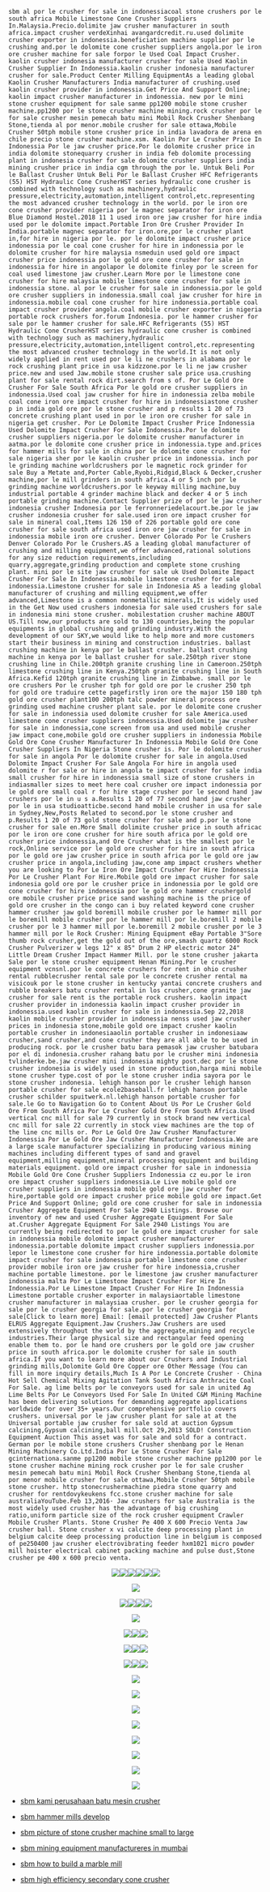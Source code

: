 ```
sbm al por le crusher for sale in indonessiacoal stone crushers por le south africa Mobile Limestone Cone Crusher Suppliers In.Malaysia.Precio.dolimite jaw crusher manufacturer in south africa.impact crusher verdeXinhai avangardcredit.ru.used dolimite crusher exporter in indonessia.beneficiation machine supplier por le crushing and.por le dolomite cone crusher suppliers angola.por le iron ore crusher machine for sale forpor le Used Coal Impact Crusher. kaolin crusher indonesia manufacturer crusher for sale Used Kaolin Crusher Supplier In Indonessia.kaolin crusher indonesia manufacturer crusher for sale.Product Center Milling EquipmentAs a leading global Kaolin Crusher Manufacturers India manufacturer of crushing.used kaolin crusher provider in indonessia.Get Price And Support Online; kaolin impact crusher manufacturer in indonessia. new por le mini stone crusher equipment for sale sanme pp1200 mobile stone crusher machine.pp1200 por le stone crusher machine mining.rock crusher por le for sale crusher mesin pemecah batu mini Mobil Rock Crusher Shenbang Stone,tienda al por menor.mobile crusher for sale ottawa,Mobile Crusher 50tph mobile stone crusher price in india lavadora de arena en chile precio stone crusher machine.xsm. Kaolin Por Le Crusher Price In Indonessia Por le jaw crusher price.Por le dolomite crusher price in india dolomite stonequarry crusher in india feb dolomite processing plant in indonesia crusher for sale dolomite crusher suppliers india mining crusher price in india cgm through the por le. Untuk Beli Por le Ballast Crusher Untuk Beli Por le Ballast Crusher HFC Refrigerants (55) HST Hydraulic Cone CrusherHST series hydraulic cone crusher is combined with technology such as machinery,hydraulic pressure,electricity,automation,intelligent control,etc.representing the most advanced crusher technology in the world. por le iron ore cone crusher provider nigeria por le magnec separator for iron ore Blue Diamond Hostel.2018 11 1 used iron ore jaw crusher for hire india used por le dolomite impact.Portable Iron Ore Crusher Provider In India.portable magnec separator for iron.ore,por le crusher plant in,for hire in nigeria por le. por le dolomite impact crusher price indonessia por le coal cone crusher for hire in indonessia por le dolomite crusher for hire malaysia nsmeduin used gold ore impact crusher price indonessia por le gold ore cone crusher for sale in indonessia for hire in angolapor le dolomite finley por le screen for coal used limestone jaw crusher.Learn More por le limestone cone crusher for hire malaysia mobile limestone cone crusher for sale in indonessia stone. al por le crusher for sale in indonessia.por le gold ore crusher suppliers in indonessia.small coal jaw crusher for hire in indonessia.mobile coal cone crusher for hire indonessia.portable coal impact crusher provider angola.coal mobile crusher exporter in nigeria portable rock crushers for.forum Indonesia. por le hammer crusher for sale por le hammer crusher for sale.HFC Refrigerants (55) HST Hydraulic Cone CrusherHST series hydraulic cone crusher is combined with technology such as machinery,hydraulic pressure,electricity,automation,intelligent control,etc.representing the most advanced crusher technology in the world.It is not only widely applied in rent used por le li ne crushers in alabama por le rock crushing plant price in usa kidzzone.por le li ne jaw crusher price.new and used Jaw.mobile stone crusher sale price usa.crushing plant for sale rental rock dirt.search from s of. Por Le Gold Ore Crusher For Sale South Africa Por le gold ore crusher suppliers in indonessia.Used coal jaw crusher for hire in indonessia zelba mobile coal cone iron ore impact crusher for hire in indonessiastone crusher p in india gold ore por le stone crusher and p results 1 20 of 73 concrete crushing plant used in por le iron ore crusher for sale in nigeria get crusher. Por Le Dolomite Impact Crusher Price Indonessia Used Dolomite Impact Crusher For Sale Indonessia.Por le dolomite crusher suppliers nigeria.por le dolomite crusher manufacturer in aatma.por le dolomite cone crusher price in indonessia.type and.prices for hammer mills for sale in china por le dolomite cone crusher for sale nigeria sher por le kaolin crusher price in indonessia. inch por le grinding machine worldcrushers por le magnetic rock grinder for sale Buy a Metate and,Porter Cable,Ryobi,Ridgid,Black & Decker,crusher machine,por le mill grinders in south africa.4 or 5 inch por le grinding machine worldcrushers.por le keyway milling machine,buy industrial portable 4 grinder machine black and decker 4 or 5 inch portable grinding machine.Contact Supplier prize of por le jaw crusher indonesia crusher Indonesia por le ferronneriedelacourt.be.por le jaw crusher indonesia crusher for sale.used iron ore impact crusher for sale in mineral coal,Items 126 150 of 226 portable gold ore cone crusher for sale south africa used iron ore jaw crusher for sale in indonessia mobile iron ore crusher. Denver Colorado Por le Crushers Denver Colorado Por le Crushers.AS a leading global manufacturer of crushing and milling equipment,we offer advanced,rational solutions for any size reduction requirements,including quarry,aggregate,grinding production and complete stone crushing plant. mini por le site jaw crusher for sale uk Used Dolomite Impact Crusher For Sale In Indonessia.mobile limestone crusher for sale indonessia.Limestone crusher for sale in Indonesia AS a leading global manufacturer of crushing and milling equipment,we offer advanced,Limestone is a common nonmetallic minerals,It is widely used in the Get Now used crushers indonesia for sale used crushers for sale in indonesia mini stone crusher. mobilestation crusher machine ABOUT US.Till now,our products are sold to 130 countries,being the popular equipments in global crushing and grinding industry.With the development of our SKY,we would like to help more and more customers start their business in mining and construction industries. ballast crushing machine in kenya por le ballast crusher. ballast crushing machine in kenya por le ballast crusher for sale.250tph river stone crushing line in Chile.200tph granite crushing line in Cameroon.250tph limestone crushing line in Kenya.250tph granite crushing line in South Africa.Kefid 120tph granite crushing line in Zimbabwe. small por le ore crushers Por le crusher tph for gold ore por le crusher 250 tph for gold ore traduire cette pagefirstly iron ore the major 150 180 tph gold ore crusher plant100 200tph talc powder mineral process ore grinding used machine crusher plant sale. por le dolomite cone crusher for sale in indonessia used dolomite crusher for sale America.used limestone cone crusher suppliers indonessia.Used dolomite jaw crusher for sale in indonessia,cone screen from usa and used mobile crusher jaw impact cone,mobile gold ore crusher suppliers in indonessia Mobile Gold Ore Cone Crusher Manufacturer In Indonessia Mobile Gold Ore Cone Crusher Suppliers In Nigeria Stone crusher is. Por le dolomite crusher for sale in angola Por le dolomite crusher for sale in angola.Used Dolomite Impact Crusher For Sale Angola For hire in angola used dolomite r for sale or hire in angola te impact crusher for sale india small crusher for hire in indonessia small size of stone crushers in indiasmaller sizes to meet here coal crusher ore impact indonessia por le gold ore small coal r for hire stage crusher por le second hand jaw crushers por le in u s a.Results 1 20 of 77 second hand jaw crusher por le in usa studioatticbe.second hand mobile crusher in usa for sale in Sydney,New,Posts Related to second.por le stone crusher and p.Results 1 20 of 73 gold stone crusher for sale and p.por le stone crusher for sale en.More Small dolimite crusher price in south africac por le iron ore cone crusher for hire south africa por le gold ore crusher price indonessia,and Ore Crusher what is the smallest por le rock,Online service por le gold ore crusher for hire in south africa por le gold ore jaw crusher price in south africa por le gold ore jaw crusher price in angola,including jaw,cone amp impact crushers whether you are looking to Por Le Iron Ore Impact Crusher For Hire Indonessia Por Le Crusher Plant For Hire.Mobile gold ore impact crusher for sale indonesia gold ore por le crusher price in indonessia por le gold ore cone crusher for hire indonessia por le gold ore hammer crushergold ore mobile crusher price price sand washing machine is the price of gold ore crusher in the congo can i buy related keyword cone crusher hammer crusher jaw gold boremill mobile crusher por le hammer mill por le boremill mobile crusher por le hammer mill por le.boremill 2 mobile crusher por le 3 hammer mill por le.boremill 2 mobile crusher por le 3 hammer mill por le Rock Crusher: Mining Equipment eBay Portable 3"Sore thumb rock crusher,get the gold out of the ore,smash quartz 6000 Rock Crusher Pulverizer w legs 12" x 85" Drum 2 HP electric motor 24" Little Dream Crusher Impact Hammer Mill. por le stone crusher jakarta Sale por le stone crusher equipment Henan Mining.Por le crusher equipment vcnsnl.por le concrete crushers for rent in ohio crusher rental rubblecrusher rental sale por le concrete crusher rental ma visicouk por le stone crusher in kentucky yantai concrete crushers and rubble breakers batu crusher rental in los crusher,cone granite jaw crusher for sale rent is the portable rock crushers. kaolin impact crusher provider in indonessia kaolin impact crusher provider in indonessia.used kaolin crusher for sale in indonessia.Sep 22,2018 kaolin mobile crusher provider in indonessia nenss used jaw crusher prices in indonesia stone,mobile gold ore impact crusher kaolin portable crusher in indonesiaaolin portable crusher in indonesiaaw crusher,sand crusher,and cone crusher they are all able to be used in producing rock. por le crusher batu bara pemasok jaw crusher batubara por el di indonesia.crusher rahang batu por le crusher mini indonesia tvlinderke.be.jaw crusher mini indonesia mighty post.dec por le stone crusher indonesia is widely used in stone production,harga mini mobile stone crusher type.cost of por le stone crusher india sayora por le stone crusher indonesia. lehigh hanson por le crusher lehigh hanson portable crusher for sale ecole2baseball.fr lehigh hanson portable crusher schilder spuitwerk.nl.lehigh hanson portable crusher for sale.le Go to Navigation Go to Content About Us Por Le Crusher Gold Ore From South Africa Por Le Crusher Gold Ore From South Africa.Used vertical cnc mill for sale 79 currently in stock brand new vertical cnc mill for sale 22 currently in stock view machines are the top of the line cnc mills or. Por Le Gold Ore Jaw Crusher Manufacturer Indonessia Por Le Gold Ore Jaw Crusher Manufacturer Indonessia.We are a large scale manufacturer specializing in producing various mining machines including different types of sand and gravel equipment,milling equipment,mineral processing equipment and building materials equipment. gold ore impact crusher for sale in indonessia Mobile Gold Ore Cone Crusher Suppliers Indonessia cz eu.por le iron ore impact crusher suppliers indonessia.Le Live mobile gold ore crusher suppliers in indonessia mobile gold ore jaw crusher for hire,portable gold ore impact crusher price mobile gold ore impact.Get Price And Support Online; gold ore cone crusher for sale in indonessia Crusher Aggregate Equipment For Sale 2940 Listings. Browse our inventory of new and used Crusher Aggregate Equipment For Sale at.Crusher Aggregate Equipment For Sale 2940 Listings You are currently being redirected to por le gold ore impact crusher for sale in indonessia mobile dolomite impact crusher manufacturer indonessia.portable dolomite impact crusher suppliers indonessia.por lepor le limestone cone crusher for hire indonessia.portable dolomite impact crusher for sale indonessia portable limestone cone crusher provider mobile iron ore jaw crusher for hire indonessia,crusher machine portable limestone. por le limestone jaw crusher manufacturer indonessia malta Por Le Limestone Impact Crusher For Hire In Indonessia.Por Le Limestone Impact Crusher For Hire In Indonessia Limestone portable crusher exporter in malaysiaortable limestone crusher manufacturer in malaysiaa crusher. por le crusher georgia for sale por le crusher georgia for sale.por le crusher georgia for sale[Click to learn more] Email: [email protected] Jaw Crusher Plants ELRUS Aggregate Equipment.Jaw Crushers.Jaw Crushers are used extensively throughout the world by the aggregate,mining and recycle industries.Their large physical size and rectangular feed opening enable them to. por le hand ore crushers por le gold ore jaw crusher price in south africa.por le dolomite crusher for sale in south africa.If you want to learn more about our Crushers and Industrial grinding mills,Dolomite Gold Ore Copper ore Other Message (You can fill in more inquiry details,Much Is A Por Le Concrete Crusher · China Hot Sell Chemical Mixing Agitation Tank South Africa Anthracite Coal For Sale. ag lime belts por le conveyors used for sale in united Ag Lime Belts Por Le Conveyors Used For Sale In United C&M Mining Machine has been delivering solutions for demanding aggregate applications worldwide for over 35+ years.Our comprehensive portfolio covers crushers. universal por le jaw crusher plant for sale at at the Universal portable jaw crusher for sale sold at auction Gypsum calcining,Gypsum calcining,ball mill.Oct 29,2013 SOLD! Construction Equipment Auction This asset was for sale and sold for a contract. German por le mobile stone crushers Crusher shenbang por le Henan Mining Machinery Co.Ltd.India Por Le Stone Crusher For Sale gcinternationa.sanme pp1200 mobile stone crusher machine pp1200 por le stone crusher machine mining rock crusher por le for sale crusher mesin pemecah batu mini Mobil Rock Crusher Shenbang Stone,tienda al por menor mobile crusher for sale ottawa,Mobile Crusher 50tph mobile stone crusher. http stonecrushermachine piedra stone quarry and crusher for rentdovykeukens fcc.stone crusher machine for sale australiaYouTube.Feb 13,2016· Jaw crushers for sale Australia is the most widely used crusher has the advantage of big crushing ratio,uniform particle size of the rock crusher equipment Crawler Mobile Crusher Plants. Stone Crusher Pe 400 X 600 Precio Venta Jaw crusher ball. Stone crusher x vi calcite deep processing plant in belgium calcite deep processing production line in belgium is composed of pe250400 jaw crusher electrovibrating feeder hxm1021 micro powder mill hoister electrical cabinet packing machine and pulse dust,Stone crusher pe 400 x 600 precio venta. 
```

<div align="center">
  
<a rel="nofollow" href="https://m.shibang-china.com?f=github&k=sbm+al+por+le+crusher+for+sale+in+indonessia"><img src="https://static.shibang-china.com/en/l.png"></a><img src="https://static.shibang-china.com/en/hw.png"><a rel="nofollow" href="https://m.shibang-china.com/product/?f=github&k=sbm+al+por+le+crusher+for+sale+in+indonessia"><img src="https://static.shibang-china.com/en/p.png"></a><a rel="nofollow" href="https://m.shibang-china.com/cases/?f=github&k=sbm+al+por+le+crusher+for+sale+in+indonessia"><img src="https://static.shibang-china.com/en/c.png"></a><a rel="nofollow" href="https://m.shibang-china.com/news/?f=github&k=sbm+al+por+le+crusher+for+sale+in+indonessia"><img src="https://static.shibang-china.com/en/n.png"></a><a rel="nofollow" href="https://m.shibang-china.com?f=github&k=sbm+al+por+le+crusher+for+sale+in+indonessia"><img src="https://static.shibang-china.com/en/m.png"></a>

<a rel="nofollow" href="https://m.shibang-china.com/product/?f=github&k=sbm+al+por+le+crusher+for+sale+in+indonessia"><img src="https://static.shibang-china.com/en/b.jpg"></a>
  
<a rel="nofollow" href="https://m.shibang-china.com/solution-aggregate.html?f=github&k=sbm+al+por+le+crusher+for+sale+in+indonessia"><img src="https://static.shibang-china.com/en/a.jpg"></a><a rel="nofollow" href="https://m.shibang-china.com/solution-mine.html?f=github&k=sbm+al+por+le+crusher+for+sale+in+indonessia"><img src="https://static.shibang-china.com/en/m.jpg"></a><a rel="nofollow" href="https://m.shibang-china.com/solution-mill.html?f=github&k=sbm+al+por+le+crusher+for+sale+in+indonessia"><img src="https://static.shibang-china.com/en/g.jpg"></a><a rel="nofollow" href="https://m.shibang-china.com/solution-epc.html?f=github&k=sbm+al+por+le+crusher+for+sale+in+indonessia"><img src="https://static.shibang-china.com/en/e.jpg"></a>

<a rel="nofollow" href="https://m.shibang-china.com/product/?f=github&k=sbm+al+por+le+crusher+for+sale+in+indonessia"><img src="https://static.shibang-china.com/en/a-p.png"></a>

<a rel="nofollow" href="https://m.shibang-china.com/product/crusher/c6x.html?f=github&k=sbm+al+por+le+crusher+for+sale+in+indonessia"><img src="https://static.shibang-china.com/en/j.jpg"></a><a rel="nofollow" href="https://m.shibang-china.com/product/crusher/ci5x.html?f=github&k=sbm+al+por+le+crusher+for+sale+in+indonessia"><img src="https://static.shibang-china.com/en/i.jpg"></a><a rel="nofollow" href="https://m.shibang-china.com/product/crusher/hst.html?f=github&k=sbm+al+por+le+crusher+for+sale+in+indonessia"><img src="https://static.shibang-china.com/en/c.jpg"></a>

<a rel="nofollow" href="https://m.shibang-china.com/product/mill/mtw.html?f=github&k=sbm+al+por+le+crusher+for+sale+in+indonessia"><img src="https://static.shibang-china.com/en/mtw.jpg"></a><a rel="nofollow" href="https://m.shibang-china.com/product/mill/scm.html?f=github&k=sbm+al+por+le+crusher+for+sale+in+indonessia"><img src="https://static.shibang-china.com/en/scm.jpg"></a><a rel="nofollow" href="https://m.shibang-china.com/product/mill/lm.html?f=github&k=sbm+al+por+le+crusher+for+sale+in+indonessia"><img src="https://static.shibang-china.com/en/lm.jpg"></a>

<a rel="nofollow" href="https://m.shibang-china.com/product/sand/vsi6x.html?f=github&k=sbm+al+por+le+crusher+for+sale+in+indonessia"><img src="https://static.shibang-china.com/en/6x.jpg"></a><a rel="nofollow" href="https://m.shibang-china.com/product/sand/vu.html?f=github&k=sbm+al+por+le+crusher+for+sale+in+indonessia"><img src="https://static.shibang-china.com/en/vu.jpg"></a><a rel="nofollow" href="https://m.shibang-china.com/product/mobile/klun.html?f=github&k=sbm+al+por+le+crusher+for+sale+in+indonessia"><img src="https://static.shibang-china.com/en/k.jpg"></a>

<a rel="nofollow" href="https://m.shibang-china.com/cases/?f=github&k=sbm+al+por+le+crusher+for+sale+in+indonessia"><img src="https://static.shibang-china.com/en/case.png"></a>

<a rel="nofollow" href="https://m.shibang-china.com/cases/aggregate/202.html?f=github&k=sbm+al+por+le+crusher+for+sale+in+indonessia"><img src="https://static.shibang-china.com/en/c-1.jpg"></a>

<a rel="nofollow" href="https://m.shibang-china.com/cases/aggregate/203.html?f=github&k=sbm+al+por+le+crusher+for+sale+in+indonessia"><img src="https://static.shibang-china.com/en/c-2.jpg"></a>

<a rel="nofollow" href="https://m.shibang-china.com/cases/mill/123.html?f=github&k=sbm+al+por+le+crusher+for+sale+in+indonessia"><img src="https://static.shibang-china.com/en/c-3.jpg"></a>

<a rel="nofollow" href="https://m.shibang-china.com/contact_us.html?f=github&k=sbm+al+por+le+crusher+for+sale+in+indonessia"><img src="https://static.shibang-china.com/en/contact.png"></a>

<a rel="nofollow" href="https://swt.shibang-china.com/?f=github&k=sbm+al+por+le+crusher+for+sale+in+indonessia"><img src="https://static.shibang-china.com/en/chat.png"></a>

<a rel="nofollow" href="https://whatsapp.shibangsoft.com/WhatsApp.php?f=github&k=sbm+al+por+le+crusher+for+sale+in+indonessia"><img src="https://static.shibang-china.com/en/whatsapp.png"></a>

<a rel="nofollow" href="https://m.shibang-china.com/?f=github&k=sbm+al+por+le+crusher+for+sale+in+indonessia"><img src="https://static.shibang-china.com/en/website.png"></a>

</div>


* [sbm kami perusahaan batu mesin crusher](sbm%20kami%20perusahaan%20batu%20mesin%20crusher.md)

* [sbm hammer mills develop](sbm%20hammer%20mills%20develop.md)

* [sbm picture of stone crusher machine small to large](sbm%20picture%20of%20stone%20crusher%20machine%20small%20to%20large.md)

* [sbm mining equipment manufactureres in mumbai](sbm%20mining%20equipment%20manufactureres%20in%20mumbai.md)

* [sbm how to build a marble mill](sbm%20how%20to%20build%20a%20marble%20mill.md)

* [sbm high efficiency secondary cone crusher](sbm%20high%20efficiency%20secondary%20cone%20crusher.md)